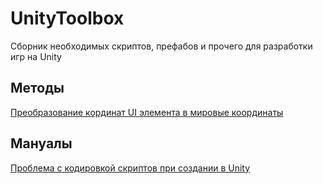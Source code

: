# UnityToolbox
Сборник необходимых скриптов, префабов и прочего для разработки игр на Unity

## Методы
[Преобразование кординат UI элемента в мировые координаты](https://github.com/cptfrosty/UnityToolbox/blob/main/Methods/GetWorldPositionFromUI/GetWorldPositionFromUI.md)


## Мануалы
[Проблема с кодировкой скриптов при создании в Unity](https://github.com/cptfrosty/UnityToolbox/blob/main/Manuals/EncodingScripts/README.md)
